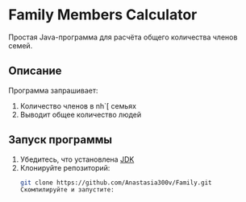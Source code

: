 # Family Members Calculator

Простая Java-программа для расчёта общего количества членов семей.

## Описание
Программа запрашивает:
1. Количество членов в nh`[ семьях
2. Выводит общее количество людей

## Запуск программы
1. Убедитесь, что установлена [JDK](https://www.oracle.com/java/technologies/javase-downloads.html)
2. Клонируйте репозиторий:
   ```bash
   git clone https://github.com/Anastasia300v/Family.git
   Скомпилируйте и запустите:

